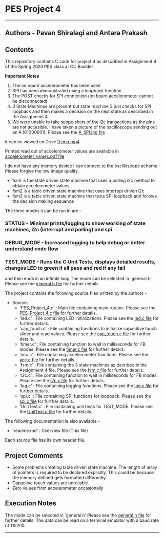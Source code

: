 # PES Project 4
----------------------------------------------------------------------------------------------------------------------------------------------------

## Authors - Pavan Shiralagi and Antara Prakash

## Contents

This repository contains C code for project 4 as described in Assignment 4 of the Spring 2020 PES class at CU Boulder

**Important Notes**
1. The on board accelerometer has been used
2. SPI has been demonstrated using a loopback function
3. The POST checks for SPI connection (on board accelerometer cannot be disconnected)
4. 3 State Machines are present but state machine 3 just checks for SPI loopback and then makes a decision on the next state as 
described in the Assignment 4
5. We were unable to take scope shots of the i2c transactions as the pins are not accesible.  I have taken
a picture of the oscilloscope sending out an A (01000001). 
Please see the [A_SPI.jpg file](./doc/A_SPI.jpg)

it can be viewed on Drive [Demo.mp4](https://drive.google.com/drive/folders/16nQBLe9fvAS2s-ByGluDAprDUm0cBKMg?usp=sharing "Demo Video link")

Printed read out of accelerometer values are available in [accelerometer_values.pdf file](./doc/accelerometer_values.pdf)

I do not have any memory device I can connect to the oscilloscope at home. Please forgive the low image quality.

- fsm1 is the state driven state machine that uses a polling i2c method to obtain accelerometer values
- fsm2 is a table driven state machine that uses interrupt driven i2c
- fsm3 is a table driven state machine that tests SPI loopback and follows the decision making sequence 

The three modes it can be run in are - 
### STATUS - Minimal prints/logging to show working of state machines, i2c (interrupt and polling) and spi
### DEBUG_MODE - Increased logging to help debug or better understand code flow
### TEST_MODE - Runs the C Unit Tests, displays detailed results, changes LED to green if all pass and red if any fail
 and then ends in an infinite loop
The mode can be selected in 'general.h' 
Please see the [general.h file](./source/general.h) for further details.

The project contains the following source files written by the authors -
- Source:
	- 'PES_Project_4.c' : Main file containing main routine. 
Please see the [PES_Project_4.c file](./source/PES_Project_4.c) for further details.
	- 'led.c' : File containing LED initializations. 
Please see the [led.c file](./source/led.c) for further details.
	- 'cap_touch.c'	: File containing functions to initialize capacitive touch slider and read values. 
Please see the [cap_touch.c file](./source/cap_touch.c) for further details.
	- 'timer.c' : File containing function to wait in milliseconds for FB modes. 
Please see the [timer.c file](./source/timer.c) for further details.
	- 'acc.c' : File containing accelerometer functions. 
Please see the [acc.c file](./source/acc.c) for further details.
	- 'fsm.c' : File containing the 3 state machines as decribed in the Assignment 4 file. 
Please see the [fsm.c file](./source/fsm.c) for further details.
	- 'i2c.c' : File containing function to wait in milliseconds for FB modes. 
Please see the [i2c.c file](./source/timer.c) for further details.
	- 'log.c' : File containing logging functions. 
Please see the [log.c file](./source/log.c) for further details.
	- 'spi.c' : File containing SPI functions for loopback. 
Please see the [spi.c file](./source/spi.c) for further details.
	- 'UnitTest.c' : File containing unit tests for TEST_MODE. 
Please see the [UnitTest.c file](./source/UnitTest.c) for further details.

The following documentation is also available - 
- 'readme.md' : Overview file (This file)

Each source file has its own header file.

## Project Comments

- Some problems creating table driven state machine. The length of array of pointers is required to be declared explicitly.
	This could be because the memory defined gets formatted differently. 
- Capactive touch values are unreliable.
- Zero values from accelerometer occasionally

## Execution Notes

The mode can be selected in 'general.h' 
Please see the [general.h file](./source/general.h) for further details.
The data can be read on a terminal emulator with a baud rate of 115200.


-----------------------------------------------------------------------------------------------------------------------------------------------------